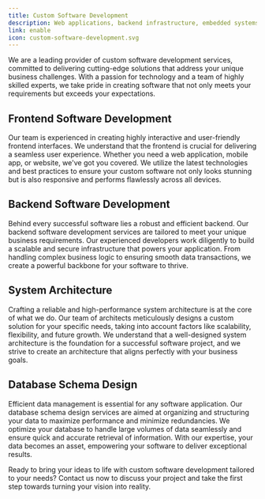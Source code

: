 ```yaml
---
title: Custom Software Development
description: Web applications, backend infrastructure, embedded systems, you name it.
link: enable
icon: custom-software-development.svg
---
```


We are a leading provider of custom software development services, committed to delivering cutting-edge solutions that address your unique business challenges. With a passion for technology and a team of highly skilled experts, we take pride in creating software that not only meets your requirements but exceeds your expectations.

## Frontend Software Development

Our team is experienced in creating highly interactive and user-friendly frontend interfaces. We understand that the frontend is crucial for delivering a seamless user experience. Whether you need a web application, mobile app, or website, we've got you covered. We utilize the latest technologies and best practices to ensure your custom software not only looks stunning but is also responsive and performs flawlessly across all devices.

## Backend Software Development

Behind every successful software lies a robust and efficient backend. Our backend software development services are tailored to meet your unique business requirements. Our experienced developers work diligently to build a scalable and secure infrastructure that powers your application. From handling complex business logic to ensuring smooth data transactions, we create a powerful backbone for your software to thrive.

## System Architecture

Crafting a reliable and high-performance system architecture is at the core of what we do. Our team of architects meticulously designs a custom solution for your specific needs, taking into account factors like scalability, flexibility, and future growth. We understand that a well-designed system architecture is the foundation for a successful software project, and we strive to create an architecture that aligns perfectly with your business goals.

## Database Schema Design

Efficient data management is essential for any software application. Our database schema design services are aimed at organizing and structuring your data to maximize performance and minimize redundancies. We optimize your database to handle large volumes of data seamlessly and ensure quick and accurate retrieval of information. With our expertise, your data becomes an asset, empowering your software to deliver exceptional results.

Ready to bring your ideas to life with custom software development tailored to your needs? Contact us now to discuss your project and take the first step towards turning your vision into reality.